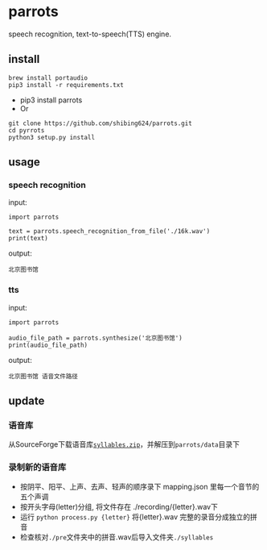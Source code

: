 # parrots
speech recognition, text-to-speech(TTS) engine.


## install
```
brew install portaudio
pip3 install -r requirements.txt
```

* pip3 install parrots
* Or
```
git clone https://github.com/shibing624/parrots.git
cd pyrrots
python3 setup.py install
```

## usage
### speech recognition
input:
```
import parrots

text = parrots.speech_recognition_from_file('./16k.wav')
print(text)

```

output:
```
北京图书馆
```

### tts
input:
```
import parrots

audio_file_path = parrots.synthesize('北京图书馆')
print(audio_file_path)

```

output:
```
北京图书馆 语音文件路径
```

## update

### 语音库
从SourceForge下载语音库[`syllables.zip`](https://sourceforge.net/projects/hantts/files/?source=navbar)，并解压到`parrots/data`目录下

### 录制新的语音库
- 按阴平、阳平、上声、去声、轻声的顺序录下 mapping.json 里每一个音节的五个声调
- 按开头字母(letter)分组, 将文件存在 ./recording/{letter}.wav下
- 运行 `python process.py {letter}` 将{letter}.wav 完整的录音分成独立的拼音
- 检查核对`./pre`文件夹中的拼音.wav后导入文件夹`./syllables`

